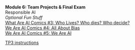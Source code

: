 **Module 6: Team Projects & Final Exam**  
Responsible AI  
*Optional Fun Stuff*  
[What Are AI Comics #3: Who Lives? Who dies? Who decide?](https://dataresponsibly.github.io/we-are-ai/comics/vol3_en.pdf)  
[We Are AI Comics #4: All About Bias](https://dataresponsibly.github.io/we-are-ai/comics/vol4_en.pdf)  
[We Are AI Comics #5: We Are AI](https://dataresponsibly.github.io/we-are-ai/comics/vol5_en.pdf)  

[TP3 instructions](https://github.com/tingtingchung/AI.Mason/issues/2)  
